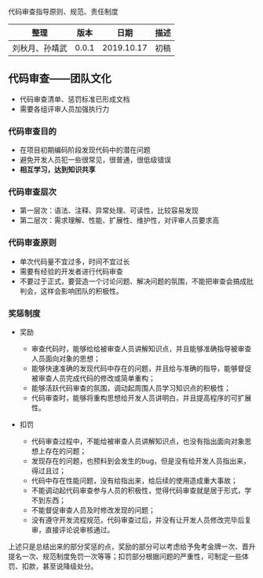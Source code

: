 代码审查指导原则、规范、责任制度

| 整理 | 版本 | 日期       | 描述                                      |
| ---- | ---- | ---------- | ----------------------------------------- |
| 刘秋月、孙靖武 | 0.0.1  | 2019.10.17 | 初稿                                      |


## 代码审查——团队文化
- 代码审查清单、惩罚标准已形成文档
- 需要各组评审人员加强执行力

### 代码审查目的
- 在项目初期编码阶段发现代码中的潜在问题
- 避免开发人员犯一些很常见，很普通，很低级错误
- **相互学习，达到知识共享**

### 代码审查层次
-  第一层次：语法、注释、异常处理、可读性，比较容易发现
-  第二层次：需求理解、性能、扩展性、维护性，对评审人员要求高

### 代码审查原则
- 单次代码量不宜过多，时间不宜过长
- 需要有经验的开发者进行代码审查
- 不要过于正式，要营造一个讨论问题、解决问题的氛围，不能把审查会搞成批判会，这样会影响团队的积极性。

### 奖惩制度

- 奖励
  - 审查代码时，能够给给被审查人员讲解知识点，并且能够准确指导被审查人员面向对象的思想；
  - 能够快速准确的发现代码中存在的问题，并且给与准确的指导，能够督促被审查人员完成代码的修改或简单重构；
  - 能够活跃代码审查的氛围，调动起周围人员学习知识点的积极性；
  - 代码审查时，能够将重构思想给开发人员讲明白，并且提高程序的可扩展性。

- 扣罚
  - 代码审查过程中，不能给被审查人员讲解知识点，也没有指出面向对象思想上存在的问题；
  - 发现存在的问题，也预料到会发生的bug，但是没有给开发人员指出来，得过且过；
  - 代码中存在性能问题，没有给指出来，给后续的使用造成重大事故；
  - 不能调动起代码审查参与人员的积极性，觉得代码审查就是居于形式，学不到东西；
  - 不能督促审查人员及时修改发现的问题；
  - 没有遵守开发流程规范，代码审查过后，并没有让开发人员修改完毕后复审，直接评论说审核通过。

上述只是总结出来的部分奖惩的点，奖励的部分可以考虑给予免考金牌一次、晋升提名一次、规范制度免罚一次等等；扣罚部分根据问题的严重性，可制定一些体罚、扣款，甚至说降级处分。